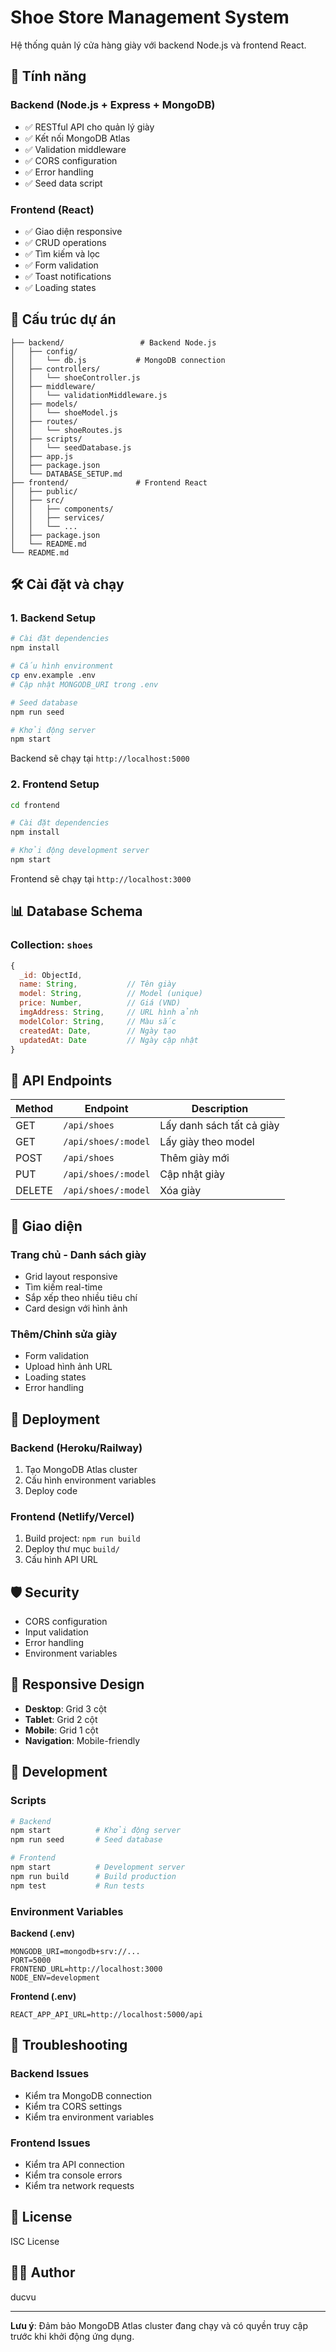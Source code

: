 # Shoe Store Management System

Hệ thống quản lý cửa hàng giày với backend Node.js và frontend React.

## 🚀 Tính năng

### Backend (Node.js + Express + MongoDB)
- ✅ RESTful API cho quản lý giày
- ✅ Kết nối MongoDB Atlas
- ✅ Validation middleware
- ✅ CORS configuration
- ✅ Error handling
- ✅ Seed data script

### Frontend (React)
- ✅ Giao diện responsive
- ✅ CRUD operations
- ✅ Tìm kiếm và lọc
- ✅ Form validation
- ✅ Toast notifications
- ✅ Loading states

## 📁 Cấu trúc dự án

```
├── backend/                 # Backend Node.js
│   ├── config/
│   │   └── db.js           # MongoDB connection
│   ├── controllers/
│   │   └── shoeController.js
│   ├── middleware/
│   │   └── validationMiddleware.js
│   ├── models/
│   │   └── shoeModel.js
│   ├── routes/
│   │   └── shoeRoutes.js
│   ├── scripts/
│   │   └── seedDatabase.js
│   ├── app.js
│   ├── package.json
│   └── DATABASE_SETUP.md
├── frontend/               # Frontend React
│   ├── public/
│   ├── src/
│   │   ├── components/
│   │   ├── services/
│   │   └── ...
│   ├── package.json
│   └── README.md
└── README.md
```

## 🛠️ Cài đặt và chạy

### 1. Backend Setup

```bash
# Cài đặt dependencies
npm install

# Cấu hình environment
cp env.example .env
# Cập nhật MONGODB_URI trong .env

# Seed database
npm run seed

# Khởi động server
npm start
```

Backend sẽ chạy tại `http://localhost:5000`

### 2. Frontend Setup

```bash
cd frontend

# Cài đặt dependencies
npm install

# Khởi động development server
npm start
```

Frontend sẽ chạy tại `http://localhost:3000`

## 📊 Database Schema

### Collection: `shoes`

```javascript
{
  _id: ObjectId,
  name: String,           // Tên giày
  model: String,          // Model (unique)
  price: Number,          // Giá (VND)
  imgAddress: String,     // URL hình ảnh
  modelColor: String,     // Màu sắc
  createdAt: Date,        // Ngày tạo
  updatedAt: Date         // Ngày cập nhật
}
```

## 🔌 API Endpoints

| Method | Endpoint | Description |
|--------|----------|-------------|
| GET | `/api/shoes` | Lấy danh sách tất cả giày |
| GET | `/api/shoes/:model` | Lấy giày theo model |
| POST | `/api/shoes` | Thêm giày mới |
| PUT | `/api/shoes/:model` | Cập nhật giày |
| DELETE | `/api/shoes/:model` | Xóa giày |

## 🎨 Giao diện

### Trang chủ - Danh sách giày
- Grid layout responsive
- Tìm kiếm real-time
- Sắp xếp theo nhiều tiêu chí
- Card design với hình ảnh

### Thêm/Chỉnh sửa giày
- Form validation
- Upload hình ảnh URL
- Loading states
- Error handling

## 🚀 Deployment

### Backend (Heroku/Railway)
1. Tạo MongoDB Atlas cluster
2. Cấu hình environment variables
3. Deploy code

### Frontend (Netlify/Vercel)
1. Build project: `npm run build`
2. Deploy thư mục `build/`
3. Cấu hình API URL

## 🛡️ Security

- CORS configuration
- Input validation
- Error handling
- Environment variables

## 📱 Responsive Design

- **Desktop**: Grid 3 cột
- **Tablet**: Grid 2 cột  
- **Mobile**: Grid 1 cột
- **Navigation**: Mobile-friendly

## 🔧 Development

### Scripts

```bash
# Backend
npm start          # Khởi động server
npm run seed       # Seed database

# Frontend
npm start          # Development server
npm run build      # Build production
npm test           # Run tests
```

### Environment Variables

**Backend (.env)**
```env
MONGODB_URI=mongodb+srv://...
PORT=5000
FRONTEND_URL=http://localhost:3000
NODE_ENV=development
```

**Frontend (.env)**
```env
REACT_APP_API_URL=http://localhost:5000/api
```

## 🐛 Troubleshooting

### Backend Issues
- Kiểm tra MongoDB connection
- Kiểm tra CORS settings
- Kiểm tra environment variables

### Frontend Issues
- Kiểm tra API connection
- Kiểm tra console errors
- Kiểm tra network requests

## 📝 License

ISC License

## 👨‍💻 Author

ducvu

---

**Lưu ý**: Đảm bảo MongoDB Atlas cluster đang chạy và có quyền truy cập trước khi khởi động ứng dụng.